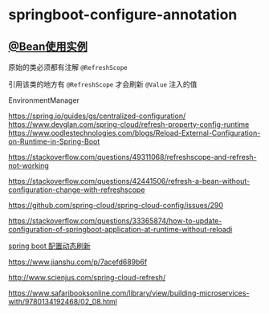 # springboot-configure-annotation

## [@Bean使用实例](demo1/README.md)


原始的类必须都有注解 `@RefreshScope`

引用该类的地方有 `@RefreshScope` 才会刷新 `@Value` 注入的值









EnvironmentManager

https://spring.io/guides/gs/centralized-configuration/
https://www.devglan.com/spring-cloud/refresh-property-config-runtime
https://www.oodlestechnologies.com/blogs/Reload-External-Configuration-on-Runtime-in-Spring-Boot



https://stackoverflow.com/questions/49311068/refreshscope-and-refresh-not-working

https://stackoverflow.com/questions/42441506/refresh-a-bean-without-configuration-change-with-refreshscope

https://github.com/spring-cloud/spring-cloud-config/issues/290

https://stackoverflow.com/questions/33365874/how-to-update-configuration-of-springboot-application-at-runtime-without-reloadi

[spring boot 配置动态刷新](http://www.cnblogs.com/flying607/p/8459397.html)

https://www.jianshu.com/p/7acefd689b6f

http://www.scienjus.com/spring-cloud-refresh/

https://www.safaribooksonline.com/library/view/building-microservices-with/9780134192468/02_08.html